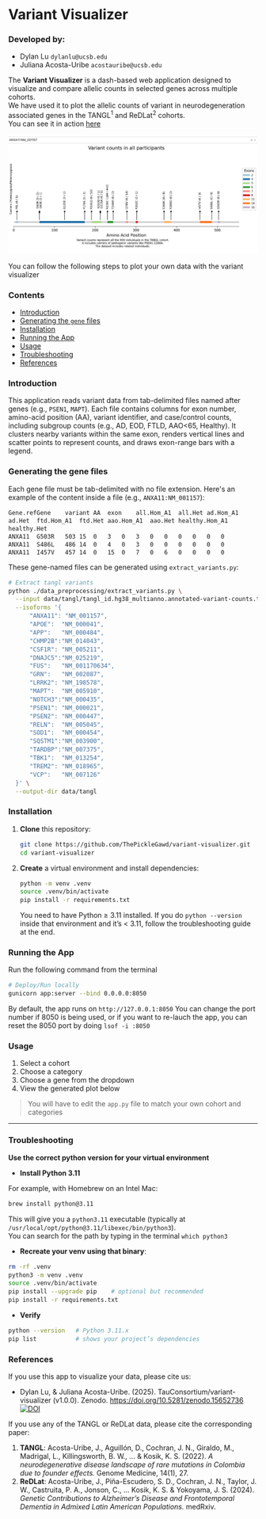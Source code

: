 
# Variant Visualizer

### Developed by:

- Dylan Lu `dylanlu@ucsb.edu`
- Juliana Acosta-Uribe `acostauribe@ucsb.edu`


The **Variant Visualizer** is a dash-based web application designed to visualize and compare allelic counts in selected genes across multiple cohorts. \
We have used it to plot the allelic counts of variant in neurodegeneration associated genes in the TANGL<sup>1</sup> and ReDLat<sup>2</sup> cohorts. \
You can see it in action [here](https://doi.org/10.5062/F4BR8QFB)

![plot](assets/image.png)

You can follow the following steps to plot your own data with the variant visualizer

### Contents

- [Introduction](#introduction)
- [Generating the `gene` files](#generating-the-gene-files)
- [Installation](#installation)
- [Running the App](#running-the-app)
- [Usage](#usage)
- [Troubleshooting](#troubleshooting)
- [References](#references)



### Introduction

This application reads variant data from tab-delimited files named after genes (e.g., `PSEN1`, `MAPT`). Each file contains columns for exon number, amino-acid position (AA), variant identifier, and case/control counts, including subgroup counts (e.g., AD, EOD, FTLD, AAO<65, Healthy). It clusters nearby variants within the same exon, renders vertical lines and scatter points to represent counts, and draws exon-range bars with a legend.

### Generating the gene files

Each gene file must be tab-delimited with no file extension. Here's an example of the content inside a file (e.g., `ANXA11:NM_001157`):

```text
Gene.refGene	variant	AA	exon	all.Hom_A1	all.Het	ad.Hom_A1	ad.Het	ftd.Hom_A1	ftd.Het	aao.Hom_A1	aao.Het	healthy.Hom_A1	healthy.Het
ANXA11	G503R	503	15	0	3	0	3	0	0	0	0	0	0
ANXA11	S486L	486	14	0	4	0	3	0	0	0	0	0	0
ANXA11	I457V	457	14	0	15	0	7	0	6	0	0	0	0
```

These gene-named files can be generated using `extract_variants.py`:

```bash
# Extract tangl variants
python ./data_preprocessing/extract_variants.py \
  --input data/tangl/tangl_id.hg38_multianno.annotated-variant-counts.tsv \
  --isoforms '{
      "ANXA11": "NM_001157",
      "APOE":  "NM_000041",
      "APP":   "NM_000484",
      "CHMP2B":"NM_014043",
      "CSF1R": "NM_005211",
      "DNAJC5":"NM_025219",
      "FUS":   "NM_001170634",
      "GRN":   "NM_002087",
      "LRRK2": "NM_198578",
      "MAPT":  "NM_005910",
      "NOTCH3":"NM_000435",
      "PSEN1": "NM_000021",
      "PSEN2": "NM_000447",
      "RELN":  "NM_005045",
      "SOD1":  "NM_000454",
      "SQSTM1":"NM_003900",
      "TARDBP":"NM_007375",
      "TBK1":  "NM_013254",
      "TREM2": "NM_018965",
      "VCP":   "NM_007126"
  }' \
  --output-dir data/tangl
```

### Installation

1. **Clone** this repository:

   ```bash
   git clone https://github.com/ThePickleGawd/variant-visualizer.git
   cd variant-visualizer
   ```

2. **Create** a virtual environment and install dependencies:

   ```bash
   python -m venv .venv
   source .venv/bin/activate
   pip install -r requirements.txt
   ```

   You need to have Python ≥ 3.11 installed. If you do `python --version` inside that environment and it’s < 3.11, follow the troubleshooting guide at the end.

### Running the App

Run the following command from the terminal

```bash
# Deploy/Run locally
gunicorn app:server --bind 0.0.0.0:8050
```

By default, the app runs on `http://127.0.0.1:8050`
You can change the port number if 8050 is being used, or if you want to re-lauch the app, you can reset the 8050 port by doing `lsof -i :8050`


### Usage

1. Select a cohort
2. Choose a category
3. Choose a gene from the dropdown
4. View the generated plot below

> You will have to edit the `app.py` file to match your own cohort and categories

---

### Troubleshooting

**Use the correct python version for your virtual environment**  

   - **Install Python 3.11** 
   
   For example, with Homebrew on an Intel Mac:  

   ```bash
   brew install python@3.11
   ```  

   This will give you a `python3.11` executable (typically at `/usr/local/opt/python@3.11/libexec/bin/python3`). \
   You can search for the path by typing in the terminal `which python3`

   - **Recreate your venv using that binary**:  

   ```bash
   rm -rf .venv
   python3 -m venv .venv
   source .venv/bin/activate
   pip install --upgrade pip    # optional but recommended
   pip install -r requirements.txt
   ```

   - **Verify**  
   
   ```bash
   python --version   # Python 3.11.x
   pip list           # shows your project’s dependencies
   ```


### References

If you use this app to visualize your data, please cite us:

- Dylan Lu, & Juliana Acosta-Uribe. (2025). TauConsortium/variant-visualizer (v1.0.0). Zenodo. https://doi.org/10.5281/zenodo.15652736 [![DOI](https://zenodo.org/badge/15652735.svg)](https://doi.org/10.5281/zenodo.15652735)


If you use any of the TANGL or ReDLat data, please cite the corresponding paper:

1. **TANGL**: Acosta-Uribe, J., Aguillón, D., Cochran, J. N., Giraldo, M., Madrigal, L., Killingsworth, B. W., ... & Kosik, K. S. (2022). _A neurodegenerative disease landscape of rare mutations in Colombia due to founder effects._ Genome Medicine, 14(1), 27.
2. **ReDLat**: Acosta-Uribe, J., Piña-Escudero, S. D., Cochran, J. N., Taylor, J. W., Castruita, P. A., Jonson, C., ... Kosik, K. S. & Yokoyama, J. S. (2024). _Genetic Contributions to Alzheimer’s Disease and Frontotemporal Dementia in Admixed Latin American Populations._ medRxiv.
